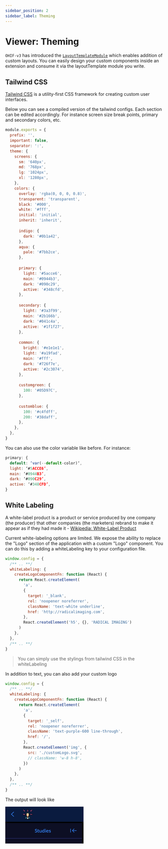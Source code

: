 ```yaml
---
sidebar_position: 2
sidebar_label: Theming
---
```

# Viewer: Theming


`OHIF-v3` has introduced the [`LayoutTemplateModule`](../extensions/modules/layout-template.md) which enables addition of custom layouts. You can easily design your custom components inside an extension and consume it via the layoutTemplate module you write.




## Tailwind CSS
[Tailwind CSS](https://tailwindcss.com/) is a utility-first CSS framework for creating custom user interfaces.


Below you can see a compiled version of the tailwind configs.
Each section can be edited accordingly. For instance screen size break points, primary
and secondary colors, etc.



```js
module.exports = {
  prefix: '',
  important: false,
  separator: ':',
  theme: {
    screens: {
      sm: '640px',
      md: '768px',
      lg: '1024px',
      xl: '1280px',
    },
    colors: {
      overlay: 'rgba(0, 0, 0, 0.8)',
      transparent: 'transparent',
      black: '#000',
      white: '#fff',
      initial: 'initial',
      inherit: 'inherit',

      indigo: {
        dark: '#0b1a42',
      },
      aqua: {
        pale: '#7bb2ce',
      },

      primary: {
        light: '#5acce6',
        main: '#0944b3',
        dark: '#090c29',
        active: '#348cfd',
      },

      secondary: {
        light: '#3a3f99',
        main: '#2b166b',
        dark: '#041c4a',
        active: '#1f1f27',
      },

      common: {
        bright: '#e1e1e1',
        light: '#a19fad',
        main: '#fff',
        dark: '#726f7e',
        active: '#2c3074',
      },

      customgreen: {
        100: '#05D97C',
      },

      customblue: {
        100: '#c4fdff',
        200: '#38daff',
      },
    },
  },
}
```


You can also use the color variable like before. For instance:


```js
primary: {
  default: ‘var(--default-color)‘,
  light: ‘#5ACCE6’,
  main: ‘#0944B3’,
  dark: ‘#090C29’,
  active: ‘#348CFD’,
}
```


## White Labeling

A white-label product is a product or service produced by one company (the producer) that other companies (the marketers) rebrand to make it appear as if they had made it - [Wikipedia: White-Label Product](https://en.wikipedia.org/wiki/White-label_product)

Current white-labeling options are limited.
We expose the ability to replace the "Logo" section of the application with a custom "Logo" component. You can do this by adding a whiteLabeling key to your configuration file.

```js
window.config = {
  /** .. **/
  whiteLabeling: {
    createLogoComponentFn: function (React) {
      return React.createElement(
        'a',
        {
          target: '_blank',
          rel: 'noopener noreferrer',
          className: 'text-white underline',
          href: 'http://radicalimaging.com',
        },
        React.createElement('h5', {}, 'RADICAL IMAGING')
      )
    },
  },
  /** .. **/
}
```

> You can simply use the stylings from tailwind CSS in the whiteLabeling


In addition to text, you can also add your custom logo


```js
window.config = {
  /** .. **/
  whiteLabeling: {
    createLogoComponentFn: function (React) {
      return React.createElement(
        'a',
        {
          target: '_self',
          rel: 'noopener noreferrer',
          className: 'text-purple-600 line-through',
          href: '/',
        },
        React.createElement('img', {
          src: './customLogo.svg',
          // className: 'w-8 h-8',
        })
      )
    },
  },
  /** .. **/
}
```

The output will look like


![custom-logo](../assets/img/custom-logo.png)



<!--
  Links
  -->

<!-- prettier-ignore-start -->
[wikipedia]: https://en.wikipedia.org/wiki/White-label_product
<!-- prettier-ignore-end -->
